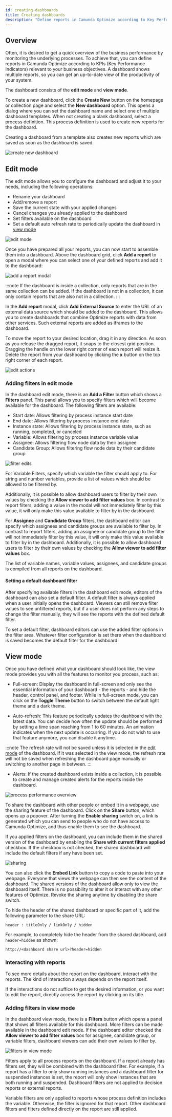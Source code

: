```yaml
---
id: creating-dashboards
title: Creating dashboards
description: "Define reports in Camunda Optimize according to Key Performance Indicators relevant to your business objectives."
---
```


## Overview

Often, it is desired to get a quick overview of the business performance by monitoring the underlying processes. To achieve that, you can define reports in Camunda Optimize according to KPIs (Key Performance Indicators) relevant to your business objectives. A dashboard shows multiple reports, so you can get an up-to-date view of the productivity of your system.

The dashboard consists of the **edit mode** and **view mode**.

To create a new dashboard, click the **Create New** button on the homepage or collection page and select the **New dashboard** option. This opens a dialog where you can set the dashboard name and select one of multiple dashboard templates. When not creating a blank dashboard, select a process definition. This process definition is used to create new reports for the dashboard.

Creating a dashboard from a template also creates new reports which are saved as soon as the dashboard is saved.

![create new dashboard](./img/dashboardTemplate.png)

## Edit mode

The edit mode allows you to configure the dashboard and adjust it to your needs, including the following operations:

- Rename your dashboard
- Add/remove a report
- Save the current state with your applied changes
- Cancel changes you already applied to the dashboard
- Set filters available on the dashboard
- Set a default auto refresh rate to periodically update the dashboard in [view mode](#view-mode)

![edit mode](./img/dashboard-dashboardEditActions.png)

Once you have prepared all your reports, you can now start to assemble them into a dashboard. Above the dashboard grid, click **Add a report** to open a modal where you can select one of your defined reports and add it to the dashboard:

![add a report modal](./img/dashboard-addAReportModal.png)

:::note
If the dashboard is inside a collection, only reports that are in the same collection can be added. If the dashboard is not in a collection, it can only contain reports that are also not in a collection.
:::

In the **Add report** modal, click **Add External Source** to enter the URL of an external data source which should be added to the dashboard. This allows you to create dashboards that combine Optimize reports with data from other services. Such external reports are added as iframes to the dashboard.

To move the report to your desired location, drag it in any direction. As soon as you release the dragged report, it snaps to the closest grid position. Dragging the handle on the lower right corner of each report will resize it. Delete the report from your dashboard by clicking the **x** button on the top right corner of each report.

![edit actions](./img/dashboard-reportEditActions.png)

### Adding filters in edit mode

In the dashboard edit mode, there is an **Add a Filter** button which shows a **Filters** panel. This panel allows you to specify filters which will become available for the dashboard. The following filters are available:

- Start date: Allows filtering by process instance start date
- End date: Allows filtering by process instance end date
- Instance state: Allows filtering by process instance state, such as running, completed, or canceled
- Variable: Allows filtering by process instance variable value
- Assignee: Allows filtering flow node data by their assignee
- Candidate Group: Allows filtering flow node data by their candidate group

![filter edits](./img/filter-editMode.png)

For Variable Filters, specify which variable the filter should apply to. For string and number variables, provide a list of values which should be allowed to be filtered by.

Additionally, it is possible to allow dashboard users to filter by their own values by checking the **Allow viewer to add filter values** box. In contrast to report filters, adding a value in the modal will not immediately filter by this value, it will only make this value available to filter by in the dashboard.

For **Assignee** and **Candidate Group** filters, the dashboard editor can specify which assignees and candidate groups are available to filter by. In contrast to report filters, adding an assignee or candidate group to the filter will not immediately filter by this value, it will only make this value available to filter by in the dashboard. Additionally, it is possible to allow dashboard users to filter by their own values by checking the **Allow viewer to add filter values** box.

The list of variable names, variable values, assignees, and candidate groups is compiled from all reports on the dashboard.

#### Setting a default dashboard filter

After specifying available filters in the dashboard edit mode, editors of the dashboard can also set a default filter. A default filter is always applied when a user initially opens the dashboard. Viewers can still remove filter values to see unfiltered reports, but if a user does not perform any steps to change the filter manually, they will see the reports with the defined default filter.

To set a default filter, dashboard editors can use the added filter options in the filter area. Whatever filter configuration is set there when the dashboard is saved becomes the default filter for the dashboard.

## View mode

Once you have defined what your dashboard should look like, the view mode provides you with all the features to monitor you process, such as:

- Full-screen: Display the dashboard in full-screen and only see the essential information of your dashboard - the reports - and hide the header, control panel, and footer. While in full-screen mode, you can click on the **Toggle Theme** button to switch between the default light theme and a dark theme.

- Auto-refresh: This feature periodically updates the dashboard with the latest data. You can decide how often the update should be performed by setting a time span reaching from 1 to 60 minutes. An animation indicates when the next update is occurring. If you do not wish to use that feature anymore, you can disable it anytime.

:::note
The refresh rate will not be saved unless it is selected in the [edit mode](#edit-mode) of the dashboard.
If it was selected in the view mode, the refresh rate will not be saved when refreshing the dashboard page manually or switching to another page in between.
:::

- Alerts: If the created dashboard exists inside a collection, it is possible to create and manage created alerts for the reports inside the dashboard.

![process performance overview](./img/dashboard-viewMode-monitorFeatures.png)

To share the dashboard with other people or embed it in a webpage, use the sharing feature of the dashboard. Click on the **Share** button, which opens up a popover. After turning the **Enable sharing** switch on, a link is generated which you can send to people who do not have access to Camunda Optimize, and thus enable them to see the dashboard.

If you applied filters on the dashboard, you can include them in the shared version of the dashboard by enabling the **Share with current filters applied** checkbox. If the checkbox is not checked, the shared dashboard will include the default filters if any have been set.

![sharing](./img/dashboard-sharingPopover.png)

You can also click the **Embed Link** button to copy a code to paste into your webpage. Everyone that views the webpage can then see the content of the dashboard. The shared versions of the dashboard allow only to view the dashboard itself. There is no possibility to alter it or interact with any other features of Optimize. Revoke the sharing anytime by disabling the share switch.

To hide the header of the shared dashboard or specific part of it, add the following parameter to the share URL:

`header : titleOnly / linkOnly / hidden`

For example, to completely hide the header from the shared dashboard, add `header=hidden` as shown:

`http://<dashboard share url>?header=hidden`

### Interacting with reports

To see more details about the report on the dashboard, interact with the reports. The kind of interaction always depends on the report itself.

If the interactions do not suffice to get the desired information, or you want to edit the report, directly access the report by clicking on its title.

### Adding filters in view mode

In the dashboard view mode, there is a **Filters** button which opens a panel that shows all filters available for this dashboard. More filters can be made available in the dashboard edit mode. If the dashboard editor checked the **Allow viewer to add filter values** box for assignee, candidate group, or variable filters, dashboard viewers can add their own values to filter by.

![filters in view mode](./img/filter-viewMode.png)

Filters apply to all process reports on the dashboard. If a report already has filters set, they will be combined with the dashboard filter. For example, if a report has a filter to only show running instances and a dashboard filter for suspended instances is set, the report will only show instances that are both running and suspended. Dashboard filters are not applied to decision reports or external reports.

Variable filters are only applied to reports whose process definition includes the variable. Otherwise, the filter is ignored for that report. Other dashboard filters and filters defined directly on the report are still applied.
